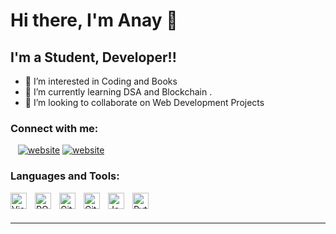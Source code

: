 # Hi there, I'm Anay  👋 
## I'm a Student, Developer!!

- 👀 I’m interested in Coding and Books
- 🌱 I’m currently learning DSA and Blockchain .
- 💞 I’m looking to collaborate on Web Development Projects


### Connect with me:

&nbsp;&nbsp;
[![website](./img/linkedin-light.svg)](https://www.linkedin.com/in/anay-verma/)
[![website](./img/linkedin-dark.svg)](https://www.linkedin.com/in/anay-verma/)

### Languages and Tools:

<img align="left" alt="Visual Studio Code" width="26px" src="https://cdn.jsdelivr.net/gh/devicons/devicon/icons/vscode/vscode-original.svg" style="padding-right:10px;" />
<img align="left" alt="POSTgre" width="26px" src="https://cdn.jsdelivr.net/gh/devicons/devicon/icons/mysql/mysql-original.svg" style="padding-right:10px;" />
<img align="left" alt="Git" width="26px" src="https://cdn.jsdelivr.net/gh/devicons/devicon/icons/git/git-original.svg" style="padding-right:10px;" />
<img align="left" alt="GitHub" width="26px" src="https://user-images.githubusercontent.com/3369400/139448065-39a229ba-4b06-434b-bc67-616e2ed80c8f.png" style="padding-right:10px;" />
<img align="left" alt="Java" width="26px" src="https://nerdysoft.com/wp-content/uploads/2021/11/java-14-1.svg" style="padding-right:10px;" />
<img align="left" alt="Python" width="26px" src="https://upload.wikimedia.org/wikipedia/commons/thumb/c/c3/Python-logo-notext.svg/800px-Python-logo-notext.svg.png" style="padding-right:10px;" />

<br />
<br />

---
